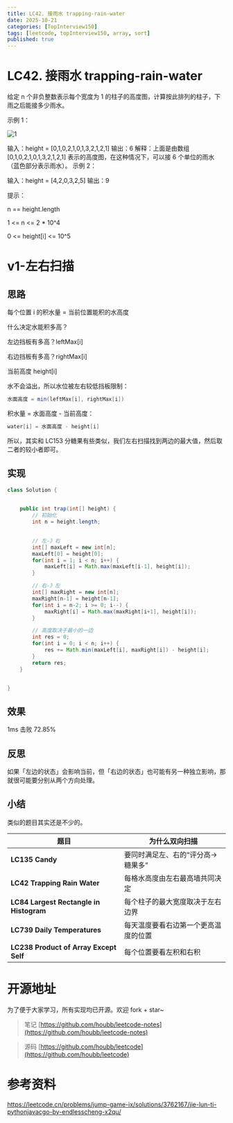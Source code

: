 ```yaml
---
title: LC42. 接雨水 trapping-rain-water
date: 2025-10-21
categories: [TopInterview150]
tags: [leetcode, topInterview150, array, sort]
published: true
---
```


# LC42. 接雨水 trapping-rain-water

给定 n 个非负整数表示每个宽度为 1 的柱子的高度图，计算按此排列的柱子，下雨之后能接多少雨水。

示例 1：

![1](https://assets.leetcode-cn.com/aliyun-lc-upload/uploads/2018/10/22/rainwatertrap.png)

输入：height = [0,1,0,2,1,0,1,3,2,1,2,1]
输出：6
解释：上面是由数组 [0,1,0,2,1,0,1,3,2,1,2,1] 表示的高度图，在这种情况下，可以接 6 个单位的雨水（蓝色部分表示雨水）。 
示例 2：

输入：height = [4,2,0,3,2,5]
输出：9
 
提示：

n == height.length

1 <= n <= 2 * 10^4

0 <= height[i] <= 10^5
 
# v1-左右扫描

## 思路

每个位置 i 的积水量 = 当前位置能积的水高度

什么决定水能积多高？

左边挡板有多高？leftMax[i]

右边挡板有多高？rightMax[i]

当前高度 height[i]

水不会溢出，所以水位被左右较低挡板限制：

```java
水面高度 = min(leftMax[i], rightMax[i])
```

积水量 = 水面高度 - 当前高度：

```java
water[i] = 水面高度 - height[i]
```

所以，其实和 LC153 分糖果有些类似，我们左右扫描找到两边的最大值，然后取二者的较小者即可。

## 实现

```java
class Solution {

    
    public int trap(int[] height) {
        // 初始化
        int n = height.length;
        

        // 左-》右
        int[] maxLeft = new int[n];
        maxLeft[0] = height[0];
        for(int i = 1; i < n; i++) {
            maxLeft[i] = Math.max(maxLeft[i-1], height[i]);
        }

        // 右-》左
        int[] maxRight = new int[n];
        maxRight[n-1] = height[n-1];
        for(int i = n-2; i >= 0; i--) {
            maxRight[i] = Math.max(maxRight[i+1], height[i]);
        }

        // 高度取决于最小的一边
        int res = 0;
        for(int i = 0; i < n; i++) {
            res += Math.min(maxLeft[i], maxRight[i]) - height[i];
        }
        return res;
    }


}
```

## 效果

1ms 击败 72.85%

## 反思

如果「左边的状态」会影响当前，但「右边的状态」也可能有另一种独立影响，那就很可能要分别从两个方向处理。

## 小结

类似的题目其实还是不少的。

| 题目                                      | 为什么双向扫描            |
| --------------------------------------- | ------------------ |
| **LC135 Candy**                         | 要同时满足左、右的“评分高→糖果多” |
| **LC42 Trapping Rain Water**            | 每格水高度由左右最高墙共同决定    |
| **LC84 Largest Rectangle in Histogram** | 每个柱子的最大宽度取决于左右边界   |
| **LC739 Daily Temperatures**            | 每天温度要看右边第一个更高温度的位置 |
| **LC238 Product of Array Except Self**  | 每个位置要看左积和右积        |

# 开源地址

为了便于大家学习，所有实现均已开源。欢迎 fork + star~

> 笔记 [https://github.com/houbb/leetcode-notes](https://github.com/houbb/leetcode-notes)

> 源码 [https://github.com/houbb/leetcode](https://github.com/houbb/leetcode)


# 参考资料

https://leetcode.cn/problems/jump-game-ix/solutions/3762167/jie-lun-ti-pythonjavacgo-by-endlesscheng-x2qu/
